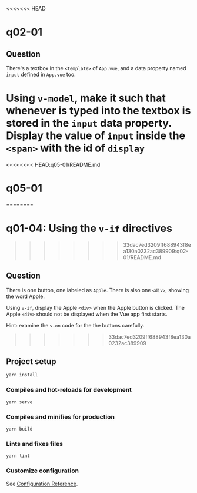 <<<<<<< HEAD
# q02-01

## Question
There's a textbox in the `<template>` of `App.vue`, and a data property named `input` defined in `App.vue` too.

Using `v-model`, make it such that whenever is typed into the textbox is stored in the `input` data property. Display the value of `input` inside the `<span>` with the id of `display`
=======
<<<<<<<< HEAD:q05-01/README.md
# q05-01
========
# q01-04: Using the `v-if` directives
>>>>>>>> 33dac7ed3209ff688943f8ea130a0232ac389909:q02-01/README.md

## Question
There is one button, one labeled as `Apple`. There is also one `<div>`, showing the word Apple. 

Using `v-if`, display the Apple `<div>` when the Apple button is clicked. The Apple `<div>` should not be displayed when the Vue app first starts.

Hint: examine the `v-on` code for the the buttons carefully. 
>>>>>>> 33dac7ed3209ff688943f8ea130a0232ac389909

## Project setup
```
yarn install
```

### Compiles and hot-reloads for development
```
yarn serve
```

### Compiles and minifies for production
```
yarn build
```

### Lints and fixes files
```
yarn lint
```

### Customize configuration
See [Configuration Reference](https://cli.vuejs.org/config/).
